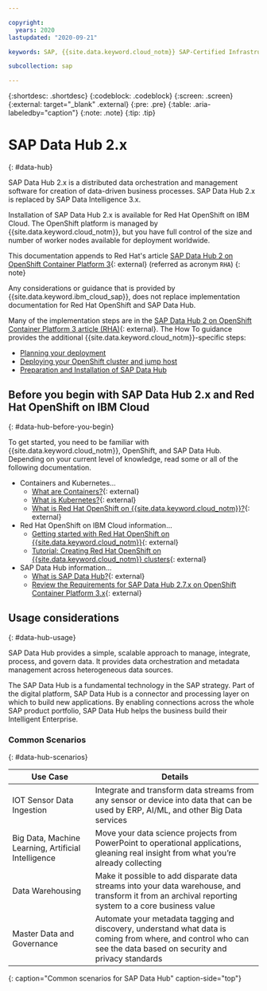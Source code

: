 ```yaml
---

copyright:
  years: 2020
lastupdated: "2020-09-21"

keywords: SAP, {{site.data.keyword.cloud_notm}} SAP-Certified Infrastructure, {{site.data.keyword.ibm_cloud_sap}}, SAP Workloads, SAP Data Hub, {{site.data.keyword.cos_full_notm}}, {{site.data.keyword.cos_short}}, {{site.data.keyword.openshiftlong_notm}}, {{site.data.keyword.openshiftshort}}, Red Hat Enterprise Linux, SAP Data Hub on {{site.data.keyword.cloud_notm}}, data orchestration, data governance, data integration

subcollection: sap

---
```


{:shortdesc: .shortdesc}
{:codeblock: .codeblock}
{:screen: .screen}
{:external: target="_blank" .external}
{:pre: .pre}
{:table: .aria-labeledby="caption"}
{:note: .note}
{:tip: .tip}

# SAP Data Hub 2.x
{: #data-hub}

SAP Data Hub 2.x is a distributed data orchestration and management software for creation of data-driven business processes. SAP Data Hub 2.x is replaced by SAP Data Intelligence 3.x.

Installation of SAP Data Hub 2.x is available for Red Hat OpenShift on IBM Cloud. The OpenShift platform is managed by {{site.data.keyword.cloud_notm}}, but you have full control of the size and number of worker nodes available for deployment worldwide.

This documentation appends to Red Hat's article [SAP Data Hub 2 on OpenShift Container Platform 3](https://access.redhat.com/articles/3630111){: external} (referred as acronym `RHA`)
{: note}

Any considerations or guidance that is provided by {{site.data.keyword.ibm_cloud_sap}}, does not replace implementation documentation for Red Hat OpenShift and SAP Data Hub.

Many of the implementation steps are in the [SAP Data Hub 2 on OpenShift Container Platform 3 article (RHA)](https://access.redhat.com/articles/3630111){: external}. The How To guidance provides the additional {{site.data.keyword.cloud_notm}}-specific steps:
- [Planning your deployment](/docs/sap?topic=sap-rhos-planning-items)
- [Deploying your OpenShift cluster and jump host](/docs/sap?topic=sap-rhos-set-up-cluster)
- [Preparation and Installation of SAP Data Hub](/docs/sap?topic=sap-rhos-datahub)

## Before you begin with SAP Data Hub 2.x and Red Hat OpenShift on IBM Cloud
{: #data-hub-before-you-begin}

To get started, you need to be familiar with {{site.data.keyword.cloud_notm}}, OpenShift, and SAP Data Hub. Depending on your current level of knowledge, read some or all of the following documentation.

- Containers and Kubernetes...
   - [What are Containers?](https://www.ibm.com/cloud/learn/containers){: external}
   - [What is Kubernetes?](https://www.ibm.com/cloud/learn/kubernetes){: external}
   - [What is Red Hat OpenShift on {{site.data.keyword.cloud_notm}}?](https://www.ibm.com/cloud/openshift){: external}
- Red Hat OpenShift on IBM Cloud information...
   - [Getting started with Red Hat OpenShift on {{site.data.keyword.cloud_notm}}](/docs/openshift?topic=openshift-getting-started){: external}
   - [Tutorial: Creating Red Hat OpenShift on {{site.data.keyword.cloud_notm}} clusters](/docs/openshift?topic=openshift-openshift_tutorial){: external}
- SAP Data Hub information...
   - [What is SAP Data Hub?](https://www.sap.com/products/data-intelligence.html){: external}
   - [Review the Requirements for SAP Data Hub 2.7.x on OpenShift Container Platform 3.x](https://access.redhat.com/articles/3630111#requirements){: external}

## Usage considerations
{: #data-hub-usage}

SAP Data Hub provides a simple, scalable approach to manage, integrate, process, and govern data. It provides data orchestration and metadata management across heterogeneous data sources.

The SAP Data Hub is a fundamental technology in the SAP strategy. Part of the digital platform, SAP Data Hub is a connector and processing layer on which to build new applications. By enabling connections across the whole SAP product portfolio, SAP Data Hub helps the business build their Intelligent Enterprise.

### Common Scenarios
{: #data-hub-scenarios}

| Use Case | Details |
| ----- | ----- |
| IOT Sensor Data Ingestion | Integrate and transform data streams from any sensor or device into data that can be used by ERP, AI/ML, and other Big Data services |
| Big Data, Machine Learning, Artificial Intelligence | Move your data science projects from PowerPoint to operational applications, gleaning real insight from what you’re already collecting |
| Data Warehousing | Make it possible to add disparate data streams into your data warehouse, and transform it from an archival reporting system to a core business value |
| Master Data and Governance | Automate your metadata tagging and discovery, understand what data is coming from where, and control who can see the data based on security and privacy standards |
{: caption="Common scenarios for SAP Data Hub" caption-side="top"}
